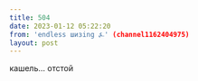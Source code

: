```yaml
---
title: 504
date: 2023-01-12 05:22:20
from: 'endless шизing ⍼' (channel1162404975)
layout: post
---
```


кашель... отстой
